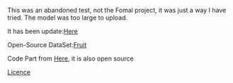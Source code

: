 This was an abandoned test, not the Fomal project, it was just a way I have tried. The model was too large to upload. 

It has been update:[Here](https://drive.google.com/file/d/1fcycZ6jupcEbaUL-OyS3vApMzErBc1g4/view?usp=sharing)

Open-Source DataSet:[Fruit](https://aistudio.baidu.com/aistudio/datasetdetail/137852)

Code Part from [Here](https://blog.csdn.net/zhu_rui/article/details/124083151?utm_medium=distribute.pc_relevant.none-task-blog-2~default~baidujs_utm_term~default-4-124083151-blog-110199708.pc_relevant_multi_platform_whitelistv3&spm=1001.2101.3001.4242.3&utm_relevant_index=7), it is also open source 

[Licence](https://creativecommons.org/licenses/by-nc-sa/4.0/)
